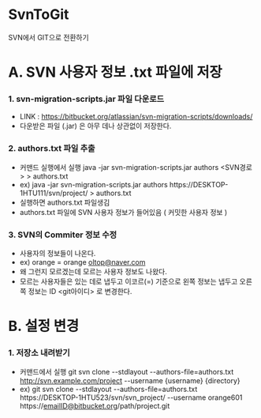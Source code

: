 # SvnToGit
SVN에서 GIT으로 전환하기 

# A. SVN 사용자 정보 .txt 파일에 저장 #

### 1. svn-migration-scripts.jar 파일 다운로드 ###
 - LINK : https://bitbucket.org/atlassian/svn-migration-scripts/downloads/
 - 다운받은 파일 (.jar) 은 아무 데나 상관없이 저장한다.
 
### 2. authors.txt 파일 추출 ###
 - 커맨드 실행에서 실행 java -jar svn-migration-scripts.jar authors  <SVN경로> > authors.txt
 - ex) java -jar svn-migration-scripts.jar authors  https://DESKTOP-1HTU111/svn/project/ > authors.txt
 - 실행하면 authors.txt  파일생김
 - authors.txt 파일에 SVN 사용자 정보가 들어있음 ( 커밋한 사용자 정보 )
 
### 3. SVN의 Commiter 정보 수정
  - 사용자의 정보들이 나온다. 
  - ex) orange = orange <oltop@naver.com>
  - 왜 그런지 모르겠는데 모르는 사용자 정보도 나왔다. 
  - 모르는 사용자들은 있는 데로 냅두고 이코르(=) 기준으로 왼쪽 정보는 냅두고 오른쪽 정보는 ID <git아이디> 로 변경한다.
  
  
# B. 설정 변경 #

 ### 1. 저장소 내려받기 ###
  - 커맨드에서 실행 git svn clone --stdlayout --authors-file=authors.txt http://svn.example.com/project --username {username} {directory}
  - ex) git svn clone --stdlayout --authors-file=authors.txt https://DESKTOP-1HTU523/svn/svn_project/ --username orange601 https://emailID@bitbucket.org/path/project.git
  
